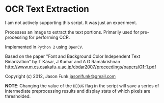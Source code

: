 # OCR Text Extraction

I am not actively supporting this script. It was just an experiment.

Processes an image to extract the text portions. Primarily
used for pre-processing for performing OCR.

Implemented in `Python 2` using `OpenCV`.

Based on the paper "Font and Background Color Independent Text Binarization" by
T Kasar, J Kumar and A G Ramakrishnan
http://www.m.cs.osakafu-u.ac.jp/cbdar2007/proceedings/papers/O1-1.pdf

Copyright (c) 2012, Jason Funk <jasonlfunk@gmail.com>

**NOTE**: Changing the value of the `DEBUG` flag in the script will save 
a series of intermediate preprocessing results and display stats
of which pixels are thresholded.
